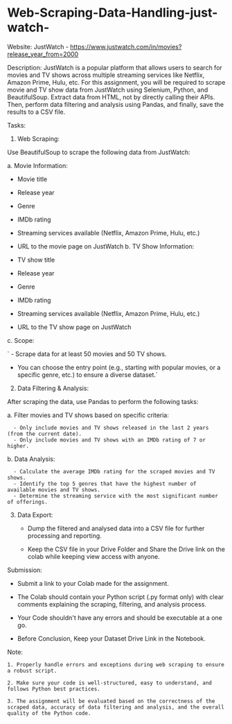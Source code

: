# Web-Scraping-Data-Handling-just-watch-

Website:
JustWatch - https://www.justwatch.com/in/movies?release_year_from=2000

Description:
JustWatch is a popular platform that allows users to search for movies and TV shows across multiple streaming services like Netflix, Amazon Prime, Hulu, etc. For this assignment, you will be required to scrape movie and TV show data from JustWatch using Selenium, Python, and BeautifulSoup. Extract data from HTML, not by directly calling their APIs. Then, perform data filtering and analysis using Pandas, and finally, save the results to a CSV file.

Tasks:

1. Web Scraping:

Use BeautifulSoup to scrape the following data from JustWatch:

a. Movie Information:

  - Movie title
  - Release year
  - Genre
  - IMDb rating
  - Streaming services available (Netflix, Amazon Prime, Hulu, etc.)
  - URL to the movie page on JustWatch
b. TV Show Information:

  - TV show title
  - Release year
  - Genre
  - IMDb rating
  - Streaming services available (Netflix, Amazon Prime, Hulu, etc.)
  - URL to the TV show page on JustWatch
    
c. Scope:

 ` - Scrape data for at least 50 movies and 50 TV shows.
   - You can choose the entry point (e.g., starting with popular movies,
     or a specific genre, etc.) to ensure a diverse dataset.`
     
2. Data Filtering & Analysis:

After scraping the data, use Pandas to perform the following tasks:

a. Filter movies and TV shows based on specific criteria:

      - Only include movies and TV shows released in the last 2 years (from the current date).
      - Only include movies and TV shows with an IMDb rating of 7 or higher.
      
b. Data Analysis:

      - Calculate the average IMDb rating for the scraped movies and TV shows.
      - Identify the top 5 genres that have the highest number of available movies and TV shows.
      - Determine the streaming service with the most significant number of offerings.
      
3. Data Export:

   - Dump the filtered and analysed data into a CSV file for further processing and reporting.

   - Keep the CSV file in your Drive Folder and Share the Drive link on the colab while keeping view access with anyone.
     
Submission:

- Submit a link to your Colab made for the assignment.

- The Colab should contain your Python script (.py format only) with clear
  comments explaining the scraping, filtering, and analysis process.

- Your Code shouldn't have any errors and should be executable at a one go.

- Before Conclusion, Keep your Dataset Drive Link in the Notebook.
  
Note:

    1. Properly handle errors and exceptions during web scraping to ensure a robust script.

    2. Make sure your code is well-structured, easy to understand, and follows Python best practices.

    3. The assignment will be evaluated based on the correctness of the scraped data, accuracy of data filtering and analysis, and the overall quality of the Python code.
